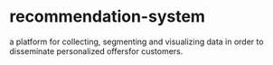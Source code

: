 # recommendation-system
 a platform for  collecting, segmenting and visualizing data in  order to disseminate personalized offersfor  customers.
